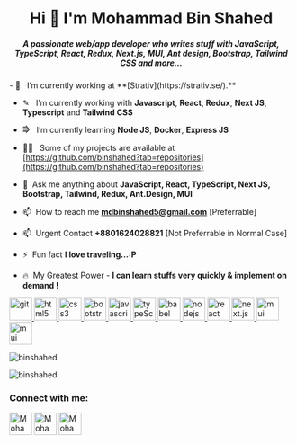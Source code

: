 <h1 align="center">Hi 👋 I'm Mohammad Bin Shahed</h1>

<h5 align="center">A passionate web/app developer who writes stuff with JavaScript, TypeScript, React, Redux, Next.js, MUI, Ant design, Bootstrap, Tailwind CSS and more...</h5>
- 🔭  &nbsp; I’m currently working at **[Strativ](https://strativ.se/).**

- ✎ &nbsp; I’m currently working with **Javascript**, **React**, **Redux**, **Next JS**, **Typescript** and **Tailwind CSS**

- ⭆ &nbsp; I’m currently learning **Node JS**, **Docker**, **Express JS**

- 👨‍💻 &nbsp; Some of my projects are available at [https://github.com/binshahed?tab=repositories](https://github.com/binshahed?tab=repositories)

- 💬 &nbsp;Ask me anything about **JavaScript, React, TypeScript, Next JS, Bootstrap, Tailwind, Redux, Ant.Design, MUI**

- 📫 &nbsp;How to reach me **mdbinshahed5@gmail.com** [Preferrable]

- 📫 &nbsp;Urgent Contact **+8801624028821** [Not Preferrable in Normal Case]

- ⚡ &nbsp;Fun fact **I love traveling...:P**

- 🔥 &nbsp;My Greatest Power - **I can learn stuffs very quickly & implement on demand !**

<p align="left"><a href="https://git-scm.com/" target="_blank"> <img src="https://www.vectorlogo.zone/logos/git-scm/git-scm-icon.svg" alt="git" width="40" height="40"/> </a> <a href="https://www.w3.org/html/" target="_blank"> <img src="https://img.icons8.com/dusk/64/000000/html-5.png" alt="html5" width="40" height="40"/> </a><a href="https://www.w3schools.com/css/" target="_blank"> <img src="https://img.icons8.com/color/48/000000/css3.png" alt="css3" width="40" height="40"/> </a><a href="https://getbootstrap.com" target="_blank"> <img src="https://img.icons8.com/color/48/000000/bootstrap.png" alt="bootstrap" width="40" height="40"/> </a><a href="https://developer.mozilla.org/en-US/docs/Web/JavaScript" target="_blank"> <img src="https://img.icons8.com/color/48/000000/javascript.png" alt="javascript" width="40" height="40"/> </a><a href="https://www.typescriptlang.org/" target="_blank"> <img src="https://iconape.com/wp-content/png_logo_vector/typescript.png" alt="typeScript" width="40" height="40"/> </a><a href="https://babeljs.io/" target="_blank"> <img src="https://img.icons8.com/wired/64/000000/babel.png" alt="babel" width="40" height="40"/> </a><a href="https://nodejs.org" target="_blank"> <img src="https://img.icons8.com/color/48/000000/nodejs.png" alt="nodejs" width="40" height="40"/> </a><a href="https://reactjs.org/" target="_blank"> <img src="https://img.icons8.com/plasticine/48/000000/react.png" alt="react" width="40" height="40"/> </a> <a href="https://nextjs.org/" target="_blank"> <img src="https://ui-lib.com/blog/wp-content/uploads/2021/12/nextjs-boilerplate-logo.png" alt="next.js" width="40" height="40"/> </a> <a href="https://mui.com/" target="_blank"> <img src="https://seeklogo.com/images/M/material-ui-logo-5BDCB9BA8F-seeklogo.com.png" alt="mui" width="40" height="40"/> </a> <a href="https://ant.design/" target="_blank"> <img src="https://gw.alipayobjects.com/zos/rmsportal/KDpgvguMpGfqaHPjicRK.svg" alt="mui" width="40" height="40"/> </a></p>

<p align="left"><img src="https://github-readme-stats.vercel.app/api/top-langs?username=binshahed&show_icons=true&locale=en&layout=compact&theme=radical" alt="binshahed" /></p>

<p><img align="center" src="https://github-readme-stats.vercel.app/api?username=binshahed&show_icons=true&locale=en&theme=radical" alt="binshahed" /></p>

<h3 align="left">Connect with me:</h3>

<p align="left"><a href="mailto:mdbinshahed5@gmail.com" target="blank"><img align="center" src="https://img.icons8.com/color/64/000000/gmail-new.png" alt="Mohammad Bin Shahed" height="40" width="40" /></a>&nbsp;<a href="https://www.linkedin.com/in/binshahed/" target="blank"><img align="center" src="https://cdn-icons-png.flaticon.com/512/174/174857.png" alt="Mohammad Bin Shahed" height="40" width="40" /></a> <a href="https://www.facebook.com/BINSHAHED/" target="blank"><img align="center" src="https://cdn-icons-png.flaticon.com/512/124/124010.png" alt="Mohammad Bin Shahed" height="40" width="40" /></a> </p>
<br />
